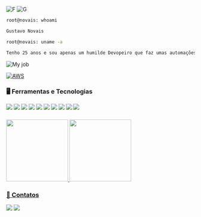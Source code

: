   ![F](https://c.tenor.com/jNgKSlUpmkEAAAAC/typing-laptop.gif)             ![G](https://www.iauro.com/wp-content/uploads/2020/10/Balance.gif)

```bash
root@novais: whoami

Gustavo Novais
```
```bash
root@novais: uname -a

Tenho 25 anos e sou apenas um humilde Devopeiro que faz umas automações aí. ✌️

```

![My job](https://img.shields.io/badge/My%20Job-DevOps-blue)

[![AWS](https://img.shields.io/badge/Learning-AWS-FF9900?style=flat-square&logo=amazon-aws&logoColor=white)](https://github.com/br3ndonland/awsdev)

  
### 🖥️ Ferramentas e Tecnologias
<div>
<img src="https://img.shields.io/badge/Vagrant-2966CE?style=for-the-badge&logo=vagrant&logoColor=white" /> 
<img src="https://img.shields.io/badge/Ansible-000000?style=for-the-badge&logo=Ansible&logoColor=white" />
<img src="https://img.shields.io/badge/Docker-2496ED?style=for-the-badge&logo=docker&logoColor=white" />
<img src="https://img.shields.io/badge/Terraform-7B42BC?style=for-the-badge&logo=terraform&logoColor=white" />
<img src="https://img.shields.io/badge/Kubernetes-326DE6?style=for-the-badge&logo=kubernetes&logoColor=white" />  
<img src="https://img.shields.io/badge/Linux-E34F26?style=for-the-badge&logo=linux&logoColor=black" />
<img src="https://img.shields.io/badge/Windows-017AD7?style=for-the-badge&logo=windows&logoColor=white" />
<img src="https://img.shields.io/badge/AWS-%23FF9900.svg?style=for-the-badge&logo=amazon-aws&logoColor=white" />
<img src="https://img.shields.io/badge/Nginx-009639?style=for-the-badge&logo=nginx&logoColor=white" />
<img src="https://img.shields.io/badge/Apache-CA2136?style=for-the-badge&logo=apache&logoColor=white" />
  
<div>     
  
###
  
</div>
<a href="https://github.com/henth">
<img height="165em" src="https://github-readme-stats.vercel.app/api/top-langs/?username=henth&layout=compact&langs_count=7&theme=dracula"/>
<img height="165em" src="https://github-readme-stats.vercel.app/api?username=henth&show_icons=true&theme=dracula&include_all_commits=true&count_private=true"/>
</div>

### 💼 Contatos  
  
<div>
<a href="https://www.linkedin.com/in/novaisg/" target="_blank"><img src="https://img.shields.io/badge/-LinkedIn-%230077B5?style=for-the-badge&logo=linkedin&logoColor=white" target="_blank"></a> <a href="https://gitlab.com/henth/" target="_blank"><img src="https://img.shields.io/badge/GitLab-330F63?style=for-the-badge&logo=gitlab&logoColor=white" target="_blank"></a>   
</div>
